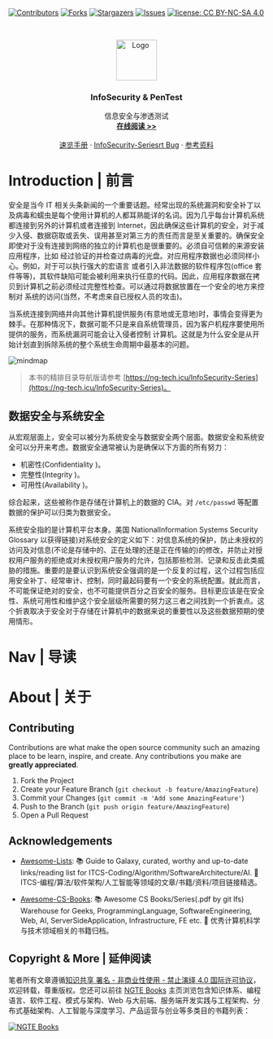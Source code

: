 [![Contributors][contributors-shield]][contributors-url]
[![Forks][forks-shield]][forks-url]
[![Stargazers][stars-shield]][stars-url]
[![Issues][issues-shield]][issues-url]
[![license: CC BY-NC-SA 4.0](https://img.shields.io/badge/license-CC%20BY--NC--SA%204.0-lightgrey.svg)][license-url]

<!-- PROJECT LOGO -->
<br />
<p align="center">
  <a href="https://github.com/wx-chevalier/InfoSecurity-Series">
    <img src="https://s2.ax1x.com/2020/02/02/1YM1JK.png" alt="Logo" width="80" height="80">
  </a>

  <h3 align="center">InfoSecurity & PenTest</h3>

  <p align="center">
    信息安全与渗透测试
    <br />
    <a href="https://github.com/wx-chevalier/InfoSecurity-Series"><strong>在线阅读 >> </strong></a>
    <br />
    <br />
    <a href="https://github.com/wx-chevalier/InfoSecurity-Series">速览手册</a>
    ·
    <a href="https://github.com/wx-chevalier/InfoSecurity-Series/issues">InfoSecurity-Seriesrt Bug</a>
    ·
    <a href="https://github.com/wx-chevalier/InfoSecurity-Series/issues">参考资料</a>
  </p>
</p>

<!-- ABOUT THE PROJECT -->

# Introduction | 前言

安全是当今 IT 相关头条新闻的一个重要话题。经常出现的系统漏洞和安全补丁以及病毒和蠕虫是每个使用计算机的人都耳熟能详的名词。因为几乎每台计算机系统都连接到另外的计算机或者连接到 Internet，因此确保这些计算机的安全，对于减少入侵、数据窃取或丢失、误用甚至对第三方的责任而言是至关重要的。确保安全即使对于没有连接到网络的独立的计算机也是很重要的。必须自可信赖的来源安装应用程序，比如 经过验证的并检查过病毒的光盘。对应用程序数据也必须同样小心。例如，对于可以执行强大的宏语言 或者引入非法数据的软件程序包(office 套件等等)，其软件缺陷可能会被利用来执行任意的代码。因此，应用程序数据在拷贝到计算机之前必须经过完整性检查。可以通过将数据放置在一个安全的地方来控制对 系统的访问(当然，不考虑来自已授权人员的攻击)。

当系统连接到网络并向其他计算机提供服务(有意地或无意地)时，事情会变得更为棘手。在那种情况下，数据可能不只是来自系统管理员，因为客户机程序要使用所提供的服务，而系统漏洞可能会让入侵者控制 计算机。这就是为什么安全是从开始计划直到拆除系统的整个系统生命周期中最基本的问题。

![mindmap](https://i.postimg.cc/kMvwVFmf/Info-Security-Pen-Test.png)

> 本书的精排目录导航版请参考 [https://ng-tech.icu/InfoSecurity-Series](https://ng-tech.icu/InfoSecurity-Series)。

## 数据安全与系统安全

从宏观层面上，安全可以被分为系统安全与数据安全两个层面。数据安全和系统安全可以分开来考虑。数据安全通常被认为是确保以下方面的所有努力：

- 机密性(Confidentiality )。
- 完整性(Integrity )。
- 可用性(Availability )。

综合起来，这些被称作是存储在计算机上的数据的 CIA。对 `/etc/passwd` 等配置数据的保护可以归类为数据安全。

系统安全指的是计算机平台本身。美国 NationalInformation Systems Security Glossary 以获得链接)对系统安全的定义如下：对信息系统的保护，防止未授权的访问及对信息(不论是存储中的、正在处理的还是正在传输的)的修改，并防止对授权用户服务的拒绝或对未授权用户服务的允许，包括那些检测、记录和反击此类威胁的措施。重要的是要认识到系统安全强调的是一个反复的过程，这个过程包括应用安全补丁、经常审计、控制，同时最起码要有一个安全的系统配置。就此而言，不可能保证绝对的安全，也不可能提供百分之百安全的服务。目标更应该是在安全性、系统可用性和维护这个安全层级所需要的努力这三者之间找到一个折衷点。这个折衷取决于安全对于存储在计算机中的数据来说的重要性以及这些数据预期的使用情形。

# Nav | 导读

# About | 关于

<!-- CONTRIBUTING -->

## Contributing

Contributions are what make the open source community such an amazing place to be learn, inspire, and create. Any contributions you make are **greatly appreciated**.

1. Fork the Project
2. Create your Feature Branch (`git checkout -b feature/AmazingFeature`)
3. Commit your Changes (`git commit -m 'Add some AmazingFeature'`)
4. Push to the Branch (`git push origin feature/AmazingFeature`)
5. Open a Pull Request

<!-- ACKNOWLEDGEMENTS -->

## Acknowledgements

- [Awesome-Lists](https://github.com/wx-chevalier/Awesome-Lists): 📚 Guide to Galaxy, curated, worthy and up-to-date links/reading list for ITCS-Coding/Algorithm/SoftwareArchitecture/AI. 💫 ITCS-编程/算法/软件架构/人工智能等领域的文章/书籍/资料/项目链接精选。

- [Awesome-CS-Books](https://github.com/wx-chevalier/Awesome-CS-Books): :books: Awesome CS Books/Series(.pdf by git lfs) Warehouse for Geeks, ProgrammingLanguage, SoftwareEngineering, Web, AI, ServerSideApplication, Infrastructure, FE etc. :dizzy: 优秀计算机科学与技术领域相关的书籍归档。

## Copyright & More | 延伸阅读

笔者所有文章遵循[知识共享 署名 - 非商业性使用 - 禁止演绎 4.0 国际许可协议](https://creativecommons.org/licenses/by-nc-nd/4.0/deed.zh)，欢迎转载，尊重版权。您还可以前往 [NGTE Books](https://ng-tech.icu/books/) 主页浏览包含知识体系、编程语言、软件工程、模式与架构、Web 与大前端、服务端开发实践与工程架构、分布式基础架构、人工智能与深度学习、产品运营与创业等多类目的书籍列表：

[![NGTE Books](https://s2.ax1x.com/2020/01/18/19uXtI.png)](https://ng-tech.icu/books/)

<!-- MARKDOWN LINKS & IMAGES -->
<!-- https://www.markdownguide.org/basic-syntax/#reference-style-links -->

[contributors-shield]: https://img.shields.io/github/contributors/wx-chevalier/InfoSecurity-Series.svg?style=flat-square
[contributors-url]: https://github.com/wx-chevalier/InfoSecurity-Series/graphs/contributors
[forks-shield]: https://img.shields.io/github/forks/wx-chevalier/InfoSecurity-Series.svg?style=flat-square
[forks-url]: https://github.com/wx-chevalier/InfoSecurity-Series/network/members
[stars-shield]: https://img.shields.io/github/stars/wx-chevalier/InfoSecurity-Series.svg?style=flat-square
[stars-url]: https://github.com/wx-chevalier/InfoSecurity-Series/stargazers
[issues-shield]: https://img.shields.io/github/issues/wx-chevalier/InfoSecurity-Series.svg?style=flat-square
[issues-url]: https://github.com/wx-chevalier/InfoSecurity-Series/issues
[license-shield]: https://img.shields.io/github/license/wx-chevalier/InfoSecurity-Series.svg?style=flat-square
[license-url]: https://github.com/wx-chevalier/InfoSecurity-Series/blob/master/LICENSE.txt
